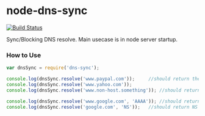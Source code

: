 node-dns-sync
=============

[![Build Status](https://travis-ci.org/skoranga/node-dns-sync.png)](https://travis-ci.org/skoranga/node-dns-sync)

Sync/Blocking DNS resolve. Main usecase is in node server startup.

### How to Use
```javascript
var dnsSync = require('dns-sync');

console.log(dnsSync.resolve('www.paypal.com'));     //should return the IP address
console.log(dnsSync.resolve('www.yahoo.com'));
console.log(dnsSync.resolve('www.non-host.something')); //should return null

console.log(dnsSync.resolve('www.google.com', 'AAAA')); //should return AAAA records
console.log(dnsSync.resolve('google.com', 'NS'));   //should return NS record
```
